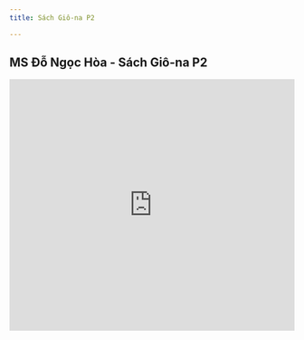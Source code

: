 ```yaml
---
title: Sách Giô-na P2

---
```


## MS Đỗ Ngọc Hòa - Sách Giô-na P2


<iframe width="100%" height="444" src="https://www.youtube.com/embed/RfV0FKslV3A?si=YMphFUGIvnJge-MW" title="YouTube video player" frameborder="0" allow="accelerometer; autoplay; clipboard-write; encrypted-media; gyroscope; picture-in-picture; web-share" allowfullscreen></iframe>
